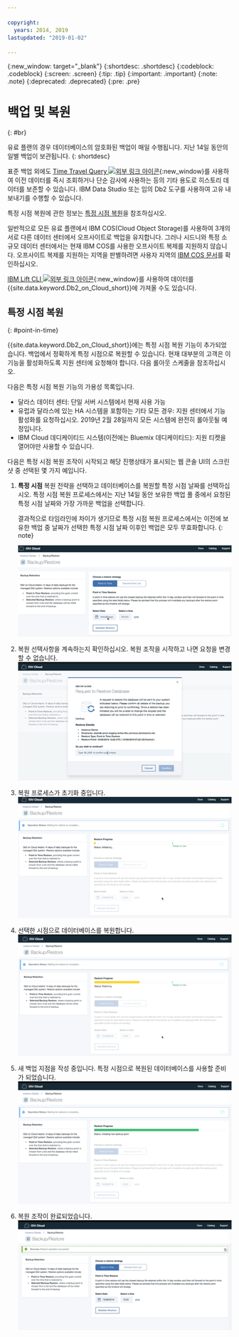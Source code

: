```yaml
---

copyright:
  years: 2014, 2019
lastupdated: "2019-01-02"

---
```


<!-- Attribute definitions --> 
{:new_window: target="_blank"}
{:shortdesc: .shortdesc}
{:codeblock: .codeblock}
{:screen: .screen}
{:tip: .tip}
{:important: .important}
{:note: .note}
{:deprecated: .deprecated}
{:pre: .pre}

# 백업 및 복원
{: #br}

유료 플랜의 경우 데이터베이스의 암호화된 백업이 매일 수행됩니다. 지난 14일 동안의 일별 백업이 보관됩니다.
{: shortdesc}

표준 백업 외에도 [Time Travel Query ![외부 링크 아이콘](../../icons/launch-glyph.svg "외부 링크 아이콘")](https://developer.ibm.com/answers/questions/426878/how-do-i-use-time-travel-query-in-db2-or-db2-on-cl.html){:new_window}를 사용하여 이전 데이터를 즉시 조회하거나 단순 감사에 사용하는 등의 기타 용도로 히스토리 데이터를 보존할 수 있습니다. IBM Data Studio 또는 임의 Db2 도구를 사용하여 고유 내보내기를 수행할 수 있습니다.
 
특정 시점 복원에 관한 정보는 [특정 시점 복원](#point-in-time)을 참조하십시오.

일반적으로 모든 유료 플랜에서 IBM COS(Cloud Object Storage)를 사용하여 3개의 서로 다른 데이터 센터에서 오프사이트로 백업을 유지합니다. 그러나 시드니와 특정 소규모 데이터 센터에서는 현재 IBM COS를 사용한 오프사이트 복제를 지원하지 않습니다. 오프사이트 복제를 지원하는 지역을 판별하려면 사용자 지역의 [IBM COS 문서](/docs/services/cloud-object-storage/basics/endpoints.html#select-regions-and-endpoints)를 확인하십시오.

<!-- Retained backups are used by IBM for system recovery purposes in the event of a disaster or system loss. Use the [Time Travel Query ![External link icon](../../icons/launch-glyph.svg "External link icon")](https://developer.ibm.com/answers/questions/426878/how-do-i-use-time-travel-query-in-db2-or-db2-on-cl.html){:new_window} to keep historical data for your own purposes. In addition, you can also perform your own exports using IBM Data Studio or any Db2 tool. -->

<!-- To store your backups offsite at a remote storage site, make a request to IBM Support. -->

[IBM Lift CLI ![외부 링크 아이콘](../../icons/launch-glyph.svg "외부 링크 아이콘")](https://lift.ng.bluemix.net/){:new_window}를 사용하여 데이터를 {{site.data.keyword.Db2_on_Cloud_short}}에 가져올 수도 있습니다.

## 특정 시점 복원
{: #point-in-time}

{{site.data.keyword.Db2_on_Cloud_short}}에는 특정 시점 복원 기능이 추가되었습니다. 백업에서 정확하게 특정 시점으로 복원할 수 있습니다. 현재 대부분의 고객은 이 기능을 활성화하도록 지원 센터에 요청해야 합니다. 다음 롤아웃 스케줄을 참조하십시오.

다음은 특정 시점 복원 기능의 가용성 목록입니다.
- 달라스 데이터 센터: 단일 서버 시스템에서 현재 사용 가능
- 유럽과 달라스에 있는 HA 시스템을 포함하는 기타 모든 경우: 지원 센터에서 기능 활성화를 요청하십시오. 2019년 2월 28일까지 모든 시스템에 완전히 롤아웃될 예정입니다.
- IBM Cloud 데디케이티드 시스템(이전에는 Bluemix 데디케이티드): 지원 티켓을 열어야만 사용할 수 있습니다.

다음은 특정 시점 복원 조작이 시작되고 해당 진행상태가 표시되는 웹 콘솔 UI의 스크린샷 중 선택된 몇 가지 예입니다.

1. **특정 시점** 복원 전략을 선택하고 데이터베이스를 복원할 특정 시점 날짜를 선택하십시오. 특정 시점 복원 프로세스에서는 지난 14일 동안 보유한 백업 풀 중에서 요청된 특정 시점 날짜와 가장 가까운 백업을 선택합니다. 

   결과적으로 타임라인에 차이가 생기므로 특정 시점 복원 프로세스에서는 이전에 보유한 백업 중 날짜가 선택한 특정 시점 날짜 이후인 백업은 모두 무효화합니다.
   {: note}

   ![특정 시점 복원 전략의 강조표시된 선택사항 보기](images/pit_restore_1.png)

2. 복원 선택사항을 계속하는지 확인하십시오. 복원 조작을 시작하고 나면 요청을 변경할 수 없습니다.  
![특정 시점 복원 확인 대화 상자 보기](images/pit_restore_2.png)

3. 복원 프로세스가 초기화 중입니다.
![특정 시점 복원 초기화 보기](images/pit_restore_3.png)

4. 선택한 시점으로 데이터베이스를 복원합니다.
![특정 시점 복원의 진행상태 보기](images/pit_restore_4.png)

5. 새 백업 지점을 작성 중입니다. 특정 시점으로 복원된 데이터베이스를 사용할 준비가 되었습니다.
![새 백업 지점 작성 보기](images/pit_restore_5.png)

6. 복원 조작이 완료되었습니다.
![복원 조작의 성공적 완료 보기](images/pit_restore_6.png)

